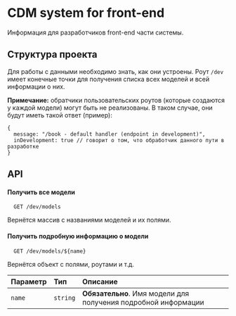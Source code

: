 
# CDM system for front-end

Информация для разработчиков front-end части системы. 

## Структура проекта

Для работы с данными необходимо знать, как они устроены. Роут `/dev` имеет конечные точки для получения списка всех моделей и всей информации о них. 

**Примечание:** обратчики пользовательских роутов (которые создаются у каждой модели) могут быть не реализованы. В таком случае, они будут иметь такой ответ (пример): 
```
{
  message: "/book - default handler (endpoint in development)",
  inDevelopment: true // говорит о том, что обработчик данного пути в разработке
}
```

## API

#### Получить все модели

```http
  GET /dev/models
```
Вернётся массив с названиями моделей и их полями.

#### Получить подробную информацию о модели

```http
  GET /dev/models/${name}
```
Вернётся объект с полями, роутами и т.д.

| Параметр | Тип     | Описание                       |
| :-------- | :------- | :-------------------------------- |
| `name`      | `string` | **Обязательно**. Имя модели для получения подробной информации |

